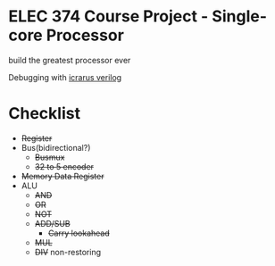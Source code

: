 # ELEC 374 Course Project - Single-core Processor

build the greatest processor ever

Debugging with [icrarus verilog](http://iverilog.icarus.com/)



# Checklist
- ~~Register~~
- Bus(bidirectional?)
  - ~~Busmux~~
  - ~~32 to 5 encoder~~
- ~~Memory Data Register~~
- ALU
  - ~~AND~~
  - ~~OR~~
  - ~~NOT~~
  - ~~ADD/SUB~~
     - ~~Carry lookahead~~
  - ~~MUL~~
  - ~~DIV~~ non-restoring
  
